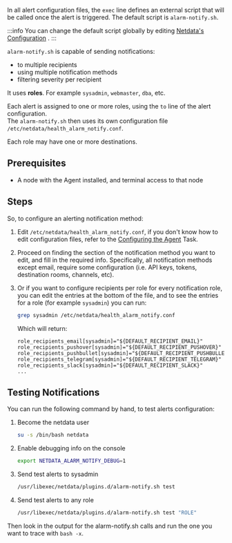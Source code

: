 <!--
title: "Configure alerting notification methods"
sidebar_label: "Configure alerting notification methods"
custom_edit_url: "https://github.com/netdata/netdata/blob/master/docs/tasks/alerting/configure-alerting-notification-methods.md"
learn_status: "Published"
learn_topic_type: "Tasks"
learn_rel_path: "alerting"
learn_docs_purpose: "Instructions on how to configure alerting notification methods"
-->

In all alert configuration files, the `exec` line defines an external script that will be called once
the alert is triggered. The default script is `alarm-notify.sh`.

:::info
You can change the default script globally by
editing [Netdata's Configuration](https://github.com/netdata/netdata/blob/master/docs/tasks/general-configuration/configure-the-agent.md)
.
:::

`alarm-notify.sh` is capable of sending notifications:

- to multiple recipients
- using multiple notification methods
- filtering severity per recipient

It uses **roles**. For example `sysadmin`, `webmaster`, `dba`, etc.

Each alert is assigned to one or more roles, using the `to` line of the alert configuration.  
The `alarm-notify.sh` then uses its own configuration file `/etc/netdata/health_alarm_notify.conf`.

Each role may have one or more destinations.

## Prerequisites

- A node with the Agent installed, and terminal access to that node

## Steps

So, to configure an alerting notification method:

1. Edit `/etc/netdata/health_alarm_notify.conf`, if you don't know how to edit configuration files, refer to
   the [Configuring the Agent](https://github.com/netdata/netdata/blob/master/docs/tasks/general-configuration/configure-the-agent.md)
   Task.
2. Proceed on finding the section of the notification method you want to edit, and fill in the required info.
   Specifically, all notification methods except email, require some configuration
   (i.e. API keys, tokens, destination rooms, channels, etc).
3. Or if you want to configure recipients per role for every notification role, you can edit the entries at the bottom
   of the file, and to see the entries for a role (for example `sysadmin`) you can run:

    ```bash
    grep sysadmin /etc/netdata/health_alarm_notify.conf
    ```
   Which will return:
    ```
    role_recipients_email[sysadmin]="${DEFAULT_RECIPIENT_EMAIL}"
    role_recipients_pushover[sysadmin]="${DEFAULT_RECIPIENT_PUSHOVER}"
    role_recipients_pushbullet[sysadmin]="${DEFAULT_RECIPIENT_PUSHBULLET}"
    role_recipients_telegram[sysadmin]="${DEFAULT_RECIPIENT_TELEGRAM}"
    role_recipients_slack[sysadmin]="${DEFAULT_RECIPIENT_SLACK}"
    ...
    ```

## Testing Notifications

You can run the following command by hand, to test alerts configuration:

1. Become the netdata user
    ```bash
    su -s /bin/bash netdata
    ```
2. Enable debugging info on the console
    ```bash
    export NETDATA_ALARM_NOTIFY_DEBUG=1    
    ```
3. Send test alerts to sysadmin
    ```bash
    /usr/libexec/netdata/plugins.d/alarm-notify.sh test
    ```
4. Send test alerts to any role
    ```bash
    /usr/libexec/netdata/plugins.d/alarm-notify.sh test "ROLE"
    ```

Then look in the output for the alarm-notify.sh calls and run the one you want to trace with `bash -x`.
